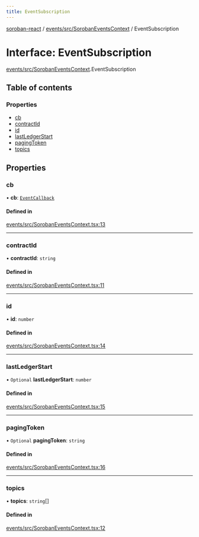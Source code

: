 ```yaml
---
title: EventSubscription
---
```

[soroban-react](../README.md) / [events/src/SorobanEventsContext](../modules/events_src_SorobanEventsContext.md) / EventSubscription

# Interface: EventSubscription

[events/src/SorobanEventsContext](../modules/events_src_SorobanEventsContext.md).EventSubscription

## Table of contents

### Properties

- [cb](events_src_SorobanEventsContext.EventSubscription.md#cb)
- [contractId](events_src_SorobanEventsContext.EventSubscription.md#contractid)
- [id](events_src_SorobanEventsContext.EventSubscription.md#id)
- [lastLedgerStart](events_src_SorobanEventsContext.EventSubscription.md#lastledgerstart)
- [pagingToken](events_src_SorobanEventsContext.EventSubscription.md#pagingtoken)
- [topics](events_src_SorobanEventsContext.EventSubscription.md#topics)

## Properties

### cb

• **cb**: [`EventCallback`](../modules/events_src_SorobanEventsContext.md#eventcallback)

#### Defined in

[events/src/SorobanEventsContext.tsx:13](https://github.com/esteblock/soroban-react/blob/041a6c6/packages/events/src/SorobanEventsContext.tsx#L13)

___

### contractId

• **contractId**: `string`

#### Defined in

[events/src/SorobanEventsContext.tsx:11](https://github.com/esteblock/soroban-react/blob/041a6c6/packages/events/src/SorobanEventsContext.tsx#L11)

___

### id

• **id**: `number`

#### Defined in

[events/src/SorobanEventsContext.tsx:14](https://github.com/esteblock/soroban-react/blob/041a6c6/packages/events/src/SorobanEventsContext.tsx#L14)

___

### lastLedgerStart

• `Optional` **lastLedgerStart**: `number`

#### Defined in

[events/src/SorobanEventsContext.tsx:15](https://github.com/esteblock/soroban-react/blob/041a6c6/packages/events/src/SorobanEventsContext.tsx#L15)

___

### pagingToken

• `Optional` **pagingToken**: `string`

#### Defined in

[events/src/SorobanEventsContext.tsx:16](https://github.com/esteblock/soroban-react/blob/041a6c6/packages/events/src/SorobanEventsContext.tsx#L16)

___

### topics

• **topics**: `string`[]

#### Defined in

[events/src/SorobanEventsContext.tsx:12](https://github.com/esteblock/soroban-react/blob/041a6c6/packages/events/src/SorobanEventsContext.tsx#L12)
